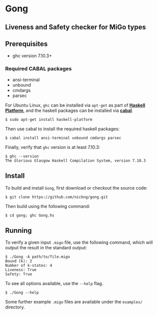 # Gong

## Liveness and Safety checker for MiGo types

## Prerequisites

- ghc version 7.10.3+

### Required CABAL packages

- ansi-terminal
- unbound
- cmdargs
- parsec

For Ubuntu Linux, `ghc` can be installed via `apt-get` as part of
[**Haskell Platform**](https://www.haskell.org/platform/), and the haskell
packages can be installed via [**cabal**](https://www.haskell.org/cabal/).

    $ sudo apt-get install haskell-platform

Then use cabal to install the required haskell packages:

    $ cabal install ansi-terminal unbound cmdargs parsec

Finally, verify that `ghc` version is at least 7.10.3:

    $ ghc --version
    The Glorious Glasgow Haskell Compilation System, version 7.10.3

## Install

To build and install `Gong`, first download or checkout the source code:

    $ git clone https://github.com/nickng/gong.git

Then build using the following command:

    $ cd gong; ghc Gong.hs

## Running

To verify a given input `.migo` file, use the following command, which will
output the result in the standard output:

    $ ./Gong -A path/to/file.migo
    Bound (k): 2
    Number of k-states: 4
    Liveness: True
    Safety: True

To see all options available, use the `--help` flag.

    $ ./Gong --help

Some further example `.migo` files are available under the `examples/`
directory.
